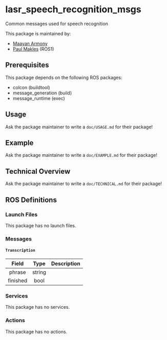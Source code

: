 # lasr_speech_recognition_msgs

Common messages used for speech recognition

This package is maintained by:
- [Maayan Armony](mailto:maayan.armony@gmail.com)
- [Paul Makles](mailto:me@insrt.uk) (ROS1)

## Prerequisites

This package depends on the following ROS packages:
- colcon (buildtool)
- message_generation (build)
- message_runtime (exec)


## Usage

Ask the package maintainer to write a `doc/USAGE.md` for their package!

## Example

Ask the package maintainer to write a `doc/EXAMPLE.md` for their package!

## Technical Overview

Ask the package maintainer to write a `doc/TECHNICAL.md` for their package!

## ROS Definitions

### Launch Files

This package has no launch files.

### Messages

#### `Transcription`

| Field | Type | Description |
|:-:|:-:|---|
| phrase | string |  |
| finished | bool |  |


### Services

This package has no services.

### Actions

This package has no actions.
